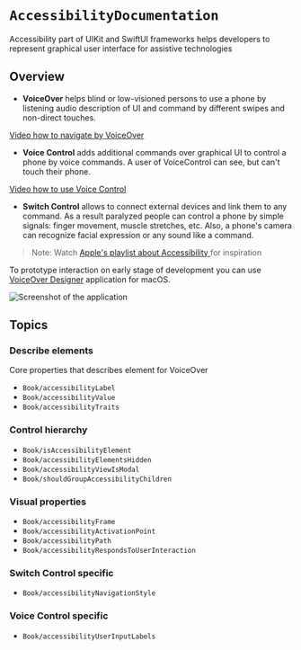 # ``AccessibilityDocumentation``

Accessibility part of UIKit and SwiftUI frameworks helps developers to represent graphical user interface for assistive technologies

## Overview


- **VoiceOver** helps blind or low-visioned persons to use a phone by listening audio description of UI and command by different swipes and non-direct touches. 

[Video how to navigate by VoiceOver](https://www.youtube.com/watch?v=qDm7GiKra28)

- **Voice Control** adds additional commands over graphical UI to control a phone by voice commands. A user of VoiceControl can see, but can't touch their phone. 

[Video how to use Voice Control](https://www.youtube.com/watch?v=eg22JaZWAgs)

- **Switch Control** allows to connect external devices and link them to any command. As a result paralyzed people can control a phone by simple signals: finger movement, muscle stretches, etc. Also, a phone's camera can recognize facial expression or any sound like a command.

> Note: Watch [Apple's playlist about Accessibility ](https://www.youtube.com/playlist?list=PLIl2EzNYri0cLtSlZowttih25VnSvWITu) for inspiration

To prototype interaction on early stage of development you can use [VoiceOver Designer](https://rubanov.dev/voice-over-designer/) application for macOS.

![Screenshot of the application](VoiceOverDesigner.png)

## Topics

### Describe elements

Core properties that describes element for VoiceOver

- ``Book/accessibilityLabel``
- ``Book/accessibilityValue``
- ``Book/accessibilityTraits``

### Control hierarchy
- ``Book/isAccessibilityElement``
- ``Book/accessibilityElementsHidden``
- ``Book/accessibilityViewIsModal``
- ``Book/shouldGroupAccessibilityChildren``

### Visual properties
- ``Book/accessibilityFrame``
- ``Book/accessibilityActivationPoint``
- ``Book/accessibilityPath``
- ``Book/accessibilityRespondsToUserInteraction``

### Switch Control specific
- ``Book/accessibilityNavigationStyle``

### Voice Control specific
- ``Book/accessibilityUserInputLabels``

